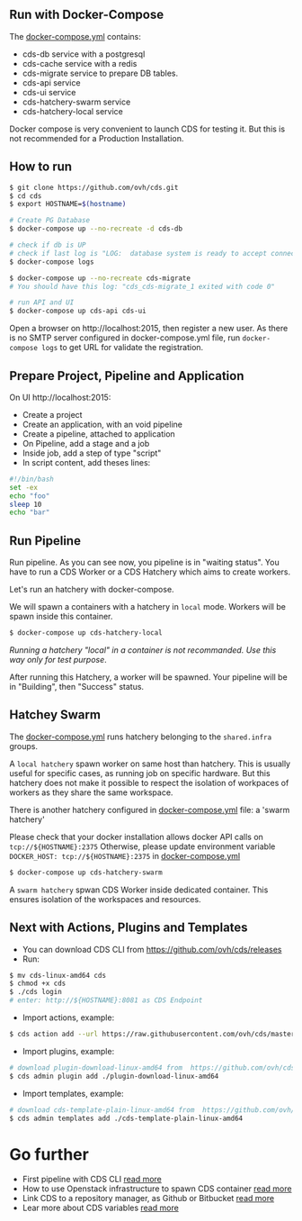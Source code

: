 ## Run with Docker-Compose

The [docker-compose.yml](/docker-compose.yml) contains:
- cds-db service with a postgresql
- cds-cache service with a redis
- cds-migrate service to prepare DB tables.
- cds-api service
- cds-ui service
- cds-hatchery-swarm service
- cds-hatchery-local service

Docker compose is very convenient to launch CDS for testing it. But this is not recommended for a Production Installation.

## How to run

```bash
$ git clone https://github.com/ovh/cds.git
$ cd cds
$ export HOSTNAME=$(hostname)

# Create PG Database
$ docker-compose up --no-recreate -d cds-db

# check if db is UP
# check if last log is "LOG:  database system is ready to accept connections"
$ docker-compose logs

$ docker-compose up --no-recreate cds-migrate
# You should have this log: "cds_cds-migrate_1 exited with code 0"

# run API and UI
$ docker-compose up cds-api cds-ui

```

Open a browser on http://localhost:2015, then register a new user.
As there is no SMTP server configured in docker-compose.yml file,
run `docker-compose logs` to get URL for validate the registration.

## Prepare Project, Pipeline and Application

On UI http://localhost:2015:

- Create a project
- Create an application, with an void pipeline
- Create a pipeline, attached to application
- On Pipeline, add a stage and a job
- Inside job, add a step of type "script"
- In script content, add theses lines:
```bash
#!/bin/bash
set -ex
echo "foo"
sleep 10
echo "bar"
```

## Run Pipeline

Run pipeline. As you can see now, you pipeline is in "waiting status". You have
to run a CDS Worker or a CDS Hatchery which aims to create workers.

Let's run an hatchery with docker-compose.

We will spawn a containers with a hatchery in `local` mode. Workers will be spawn inside this container.

```bash
$ docker-compose up cds-hatchery-local
```

*Running a hatchery "local" in a container is not recommanded. Use this way only for test purpose*.

After running this Hatchery, a worker will be spawned. Your pipeline will be in "Building", then "Success" status.

## Hatchey Swarm

The [docker-compose.yml](/docker-compose.yml) runs hatchery belonging to the `shared.infra` groups.

A `local hatchery` spawn worker on same host than hatchery. This is usually useful for specific cases, as
running job on specific hardware.
But this hatchery does not make it possible to respect the isolation of workpaces
of workers as they share the same workspace.

There is another hatchery configured in [docker-compose.yml](/docker-compose.yml) file: a 'swarm hatchery'

Please check that your docker installation allows docker API calls on `tcp://${HOSTNAME}:2375`
Otherwise, please update environment variable `DOCKER_HOST: tcp://${HOSTNAME}:2375` in
[docker-compose.yml](/docker-compose.yml)

```bash
$ docker-compose up cds-hatchery-swarm
```

A `swarm hatchery` spwan CDS Worker inside dedicated container.
This ensures isolation of the workspaces and resources.

## Next with Actions, Plugins and Templates

- You can download CDS CLI from https://github.com/ovh/cds/releases
- Run:

```bash
$ mv cds-linux-amd64 cds
$ chmod +x cds
$ ./cds login
# enter: http://${HOSTNAME}:8081 as CDS Endpoint
```

- Import actions, example:
```bash
$ cds action add --url https://raw.githubusercontent.com/ovh/cds/master/contrib/actions/cds-docker-package.hcl
```

- Import plugins, example:
```bash
# download plugin-download-linux-amd64 from  https://github.com/ovh/cds/releases
$ cds admin plugin add ./plugin-download-linux-amd64
```

- Import templates, example:
```bash
# download cds-template-plain-linux-amd64 from  https://github.com/ovh/cds/releases
$ cds admin templates add ./cds-template-plain-linux-amd64
```

# Go further

- First pipeline with CDS CLI [read more](/ddoc/tutorials/first-pipeline.md)
- How to use Openstack infrastructure to spawn CDS container [read more](/doc/tutorials/hatchery-openstack.md)
- Link CDS to a repository manager, as Github or Bitbucket [read more](/doc/tutorials/link-cds-to-reposmanager.md)
- Lear more about CDS variables [read more](/doc/tutorials/variables.md)
